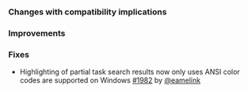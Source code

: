 [@eamelink]: https://github.com/eamelink
[1982]: https://github.com/sbt/sbt/issues/1982

### Changes with compatibility implications

### Improvements

### Fixes

- Highlighting of partial task search results now only uses ANSI color
codes are supported on Windows [#1982][1982] by [@eamelink][@eamelink]
